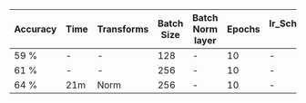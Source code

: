 | Accuracy | Time | Transforms | Batch Size | Batch Norm layer | Epochs | lr_Scheduling(Max lr) | Weight decay | Gradient clipping | Optimizer |
|----------|------|------------|------------|------------------|--------|-----------------------|--------------|-------------------|-----------|
|  59 %  | -  | - |  128 |  - |  10 |  - | -  | -  | Adam  |
|  61 % | -  | - |  256 |  - |  10 |  - | -  | -  | Adam  |  
|  64 % | 21m  | Norm |  256 |  - |  10 |  - | -  | -  | Adam  |  